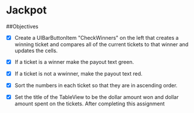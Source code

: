 # Jackpot
##Objectives
* [x] Create a UIBarButtonItem "CheckWinners" on the left that creates a winning ticket and compares all of the current tickets to that winner and updates the cells.
* [x] If a ticket is a winner make the payout text green.
* [x] If a ticket is not a wwinner, make the payout text red.
* [x] Sort the numbers in each ticket so that they are in ascending order.
* [x] Set the title of the TableView to be the dollar amount won and dollar amount spent on the tickets.
After completing this assignment

